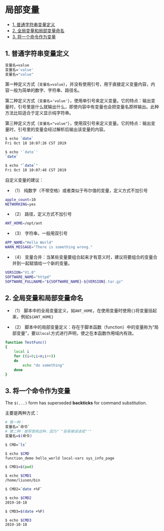 # 局部变量

<!-- TOC -->

- [1. 普通字符串变量定义](#1-普通字符串变量定义)
- [2. 全局变量和局部变量命名](#2-全局变量和局部变量命名)
- [3. 将一个命令作为变量](#3-将一个命令作为变量)

<!-- /TOC -->

## 1. 普通字符串变量定义

```bash
变量名=value
变量名='value'
变量名="value"
```

第一种定义方式（`变量名=value`），并没有使用引号，用于直接定义变量内容，内容一般为简单的数字、字符串、路径名。

第二种定义方式（`变量名='value'`），使用单引号来定义变量。它的特点：输出变量时，引号里是什么就输出什么，即使内容中有变量也会把变量名原样输出。此种方法比较适合于定义显示纯字符串。

第三种定义方式（`变量名="value"`），使用双引号来定义变量。它的特点：输出变量时，引号里的变量会经过解析后输出该变量的内容。

```bash
$ echo `date`
Fri Oct 18 10:07:26 CST 2019

$ echo '`date`'
`date`

$ echo "`date`"
Fri Oct 18 10:07:48 CST 2019
```

自定义变量的建议：

- （1） 纯数字（不带空格）或者类似于布尔值的变量，定义方式不加引号

```bash
apple_count=10
NETWORKING=yes
```

- （2） 路径，定义方式不加引号

```bash
ANT_HOME=/opt/ant
```

- （3） 字符串，一般用双引号

```bash
APP_NAME="Hello World"
WARN_MESSAGE="There is something wrong."
```

- （4） 变量合并：当某些变量要组合起来才有意义时，建议将要组合的变量合并到一起赋值给一个新的变量。

```bash
VERSION="V1.0"
SOFTWARE_NAME="httpd"
SOFTWARE_FULLNAME="${SOFTWARE_NAME}-${VERSION}.tar.gz"
```

## 2. 全局变量和局部变量命名

- （1） 脚本中的全局变量定义，如`ANT_HOME`，在使用变量时使用`{}`将变量括起来，例如`${ANT_HOME}`

- （2） 脚本中的局部变量定义：存在于脚本函数（function）中的变量称为“局部变量”，要以`local`方式进行声明，使之在本函数作用域内有效。

```bash
function TestFunc()
{
    local i
    for ((i=0;i<n;i++))
    do
        echo "do something"
    done
}
```

## 3. 将一个命令作为变量

The `$(...)` form has superseded **backticks** for command substitution.

主要是两种方式：

```bash
# 第一种：
变量名=`命令`
# 第二种：推荐使用这种，因为"`"容易被误读成"'"
变量名=$(命令)
```

```bash
$ CMD=`ls`

$ echo $CMD
function_demo hello_world local-vars sys_info_page

$ CMD1=$(pwd)

$ echo $CMD1
/home/liusen/bin

$ CMD2=`date +%F`

$ echo $CMD2
2019-10-18

$ CMD3=$(date +%F)

$ echo $CMD3
2019-10-18
```
